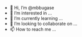 - 👋 Hi, I’m @mbbugase
- 👀 I’m interested in ...
- 🌱 I’m currently learning ...
- 💞️ I’m looking to collaborate on ...
- 📫 How to reach me ...

<!---
mbbugase/mbbugase is a ✨ special ✨ repository because its `README.md` (this file) appears on your GitHub profile.
You can click the Preview link to take a look at your changes.
--->

